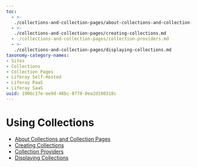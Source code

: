 ```yaml
---
toc:
  - >-
   ./collections-and-collection-pages/about-collections-and-collection-pages.md
  - >-
   ./collections-and-collection-pages/creating-collections.md
  - ./collections-and-collection-pages/collection-providers.md
  - >-
   ./collections-and-collection-pages/displaying-collections.md
taxonomy-category-names:
- Sites
- Collections
- Collection Pages
- Liferay Self-Hosted
- Liferay PaaS
- Liferay SaaS
uuid: 190bc17e-ee9d-48bc-8770-0ea2d100318c
---
```

# Using Collections

* [About Collections and Collection Pages](./collections-and-collection-pages/about-collections-and-collection-pages.md)
* [Creating Collections](./collections-and-collection-pages/creating-collections.md)
* [Collection Providers](./collections-and-collection-pages/collection-providers.md)
* [Displaying Collections](./collections-and-collection-pages/displaying-collections.md)
